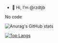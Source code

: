 - 👋 Hi, I’m @rzdtjb

No code 

![Anurag's GitHub stats](https://github-readme-stats.vercel.app/api?username=rzdtjb&show_icons=true&theme=material-palenight)

[![Top Langs](https://github-readme-stats.vercel.app/api/top-langs/?username=rzdtjb&layout=compact)](https://github.com/anuraghazra/github-readme-stats&theme=material-palenight)

<!---
rzdtjb/rzdtjb is a ✨ special ✨ repository because its `README.md` (this file) appears on your GitHub profile.
You can click the Preview link to take a look at your changes.
--->
